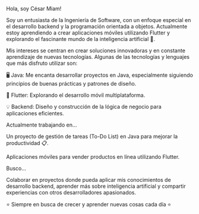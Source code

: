 Hola, soy César Miam!

Soy un entusiasta de la Ingeniería de Software, con un enfoque especial en el desarrollo backend y la programación orientada a objetos. Actualmente estoy aprendiendo a crear aplicaciones móviles utilizando Flutter y explorando el fascinante mundo de la inteligencia artificial 🤖.

Mis intereses se centran en crear soluciones innovadoras y en constante aprendizaje de nuevas tecnologías. Algunas de las tecnologías y lenguajes que más disfruto utilizar son:

🖥️ Java: Me encanta desarrollar proyectos en Java, especialmente siguiendo principios de buenas prácticas y patrones de diseño.

📱 Flutter: Explorando el desarrollo móvil multiplataforma.

💡 Backend: Diseño y construcción de la lógica de negocio para aplicaciones eficientes.

Actualmente trabajando en...

Un proyecto de gestión de tareas (To-Do List) en Java para mejorar la productividad 📋.

Aplicaciones móviles para vender productos en línea utilizando Flutter.

Busco...

Colaborar en proyectos donde pueda aplicar mis conocimientos de desarrollo backend, aprender más sobre inteligencia artificial y compartir experiencias con otros desarrolladores apasionados.

⭐ Siempre en busca de crecer y aprender nuevas cosas cada día ⭐

